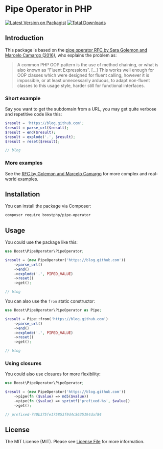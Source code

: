# Pipe Operator in PHP

[![Latest Version on Packagist](https://img.shields.io/packagist/v/boostphp/pipe-operator.svg?style=flat-square)](https://packagist.org/packages/boostphp/pipe-operator)
[![Total Downloads](https://img.shields.io/packagist/dt/boostphp/pipe-operator.svg?style=flat-square)](https://packagist.org/packages/boostphp/pipe-operator)

## Introduction

This package is based on the [pipe operator RFC by Sara Golemon and Marcelo Camargo (2016)](https://wiki.php.net/rfc/pipe-operator), who explains the problem as:

> A common PHP OOP pattern is the use of method chaining, or what is also known as “Fluent Expressions”. […] This works well enough for OOP classes which were designed for fluent calling, however it is impossible, or at least unnecessarily arduous, to adapt non-fluent classes to this usage style, harder still for functional interfaces.

### Short example

Say you want to get the subdomain from a URL, you may get quite verbose and repetitive code like this:

```php
$result = 'https://blog.github.com';
$result = parse_url($result);
$result = end($result);
$result = explode('.', $result);
$result = reset($result);

// blog
```

### More examples

See the [RFC by Golemon and Marcelo Camargo](https://wiki.php.net/rfc/pipe-operator) for more complex and real-world examples.

## Installation

You can install the package via Composer:

```bash
composer require boostphp/pipe-operator
```

## Usage

You could use the package like this:

```php
use Boost\PipeOperator\PipeOperator;

$result = (new PipeOperator('https://blog.github.com'))
    ->parse_url()
    ->end()
    ->explode('.', PIPED_VALUE)
    ->reset()
    ->get();

// blog
```

You can also use the `from` static constructor:

```php
use Boost\PipeOperator\PipeOperator as Pipe;

$result = Pipe::from('https://blog.github.com')
    ->parse_url()
    ->end()
    ->explode('.', PIPED_VALUE)
    ->reset()
    ->get();

// blog
```

### Using closures

You could also use closures for more flexibility:

```php
use Boost\PipeOperator\PipeOperator;

$result = (new PipeOperator('https://blog.github.com'))
    ->pipe(fn ($value) => md5($value))
    ->pipe(fn ($value) => sprintf('prefixed-%s', $value))
    ->get();

// prefixed-740b375fe175853f9d4c5635194daf84
```

## License

The MIT License (MIT). Please see [License File](LICENSE.md) for more information.
